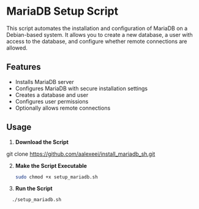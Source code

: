 # MariaDB Setup Script

This script automates the installation and configuration of MariaDB on a Debian-based system. It allows you to create a new database, a user with access to the database, and configure whether remote connections are allowed.

## Features

- Installs MariaDB server
- Configures MariaDB with secure installation settings
- Creates a database and user
- Configures user permissions
- Optionally allows remote connections

## Usage

1. **Download the Script**

  git clone https://github.com/aalexeei/install_mariadb_sh.git

2. **Make the Script Executable**
   ```bash
   sudo chmod +x setup_mariadb.sh

3. **Run the Script**
```bash
  ./setup_mariadb.sh
